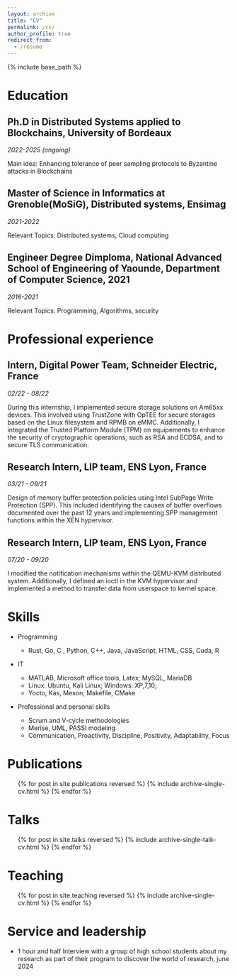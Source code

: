 ```yaml
---
layout: archive
title: "CV"
permalink: /cv/
author_profile: true
redirect_from:
  - /resume
---
```


{% include base_path %}

Education
======

Ph.D in Distributed Systems applied to Blockchains, University of Bordeaux
------ 

*2022-2025 (ongoing)*

Main idea: Enhancing tolerance of peer sampling protocols to Byzantine attacks in Blockchains

Master of Science in Informatics at Grenoble(MoSiG), Distributed systems, Ensimag
------

*2021-2022*

Relevant Topics: Distributed systems, Cloud computing 

Engineer Degree Dimploma, National Advanced School of Engineering of Yaounde, Department of Computer Science, 2021
------

*2016-2021*

Relevant Topics: Programming, Algorithms, security


Professional experience
======

Intern, Digital Power Team, Schneider Electric, France
------ 

*02/22 - 08/22*

During this internship, I implemented secure storage solutions on Am65xx devices. This involved using TrustZone with OpTEE for secure storages based on the Linux filesystem and RPMB on eMMC. Additionally, I integrated the Trusted Platform Module (TPM) on equipements to enhance the security of cryptographic operations, such as RSA and ECDSA, and to secure TLS communication.

Research Intern, LIP team, ENS Lyon, France
------ 

*03/21 - 09/21*

Design of memory buffer protection policies using Intel SubPage Write Protection (SPP). This included identifying the causes of buffer overflows documented over the past 12 years and implementing SPP management functions within the XEN hypervisor.

Research Intern, LIP team, ENS Lyon, France
------ 

*07/20 - 09/20*

I modified the notification mechanisms within the QEMU-KVM distributed system. Additionally, I defined an ioctl in the KVM hypervisor and implemented a method to transfer data from userspace to kernel space.

Skills
======
* Programming
  * Rust, Go, C , Python, C++, Java, JavaScript, HTML, CSS, Cuda, R

* IT 
  * MATLAB, Microsoft office tools, Latex;   MySQL, MariaDB 
  * Linux: Ubuntu, Kali Linux; Windows:  XP,7,10;   
  * Yocto, Kas, Meson, Makefile, CMake

* Professional and personal skills
  * Scrum and V-cycle methodologies 
  * Merise, UML, PASSI modeling
  * Communication, Proactivity, Discipline, Positivity, Adaptability, Focus


Publications
======
  <ul>{% for post in site.publications reversed %}
    {% include archive-single-cv.html %}
  {% endfor %}</ul>
  
Talks
======
  <ul>{% for post in site.talks reversed %}
    {% include archive-single-talk-cv.html  %}
  {% endfor %}</ul>
  
Teaching
======
  <ul>{% for post in site.teaching reversed %}
    {% include archive-single-cv.html %}
  {% endfor %}</ul>
  
Service and leadership
======
* 1 hour and half Interview with a group of high school students about my research as part of their program to discover the world of research, june 2024